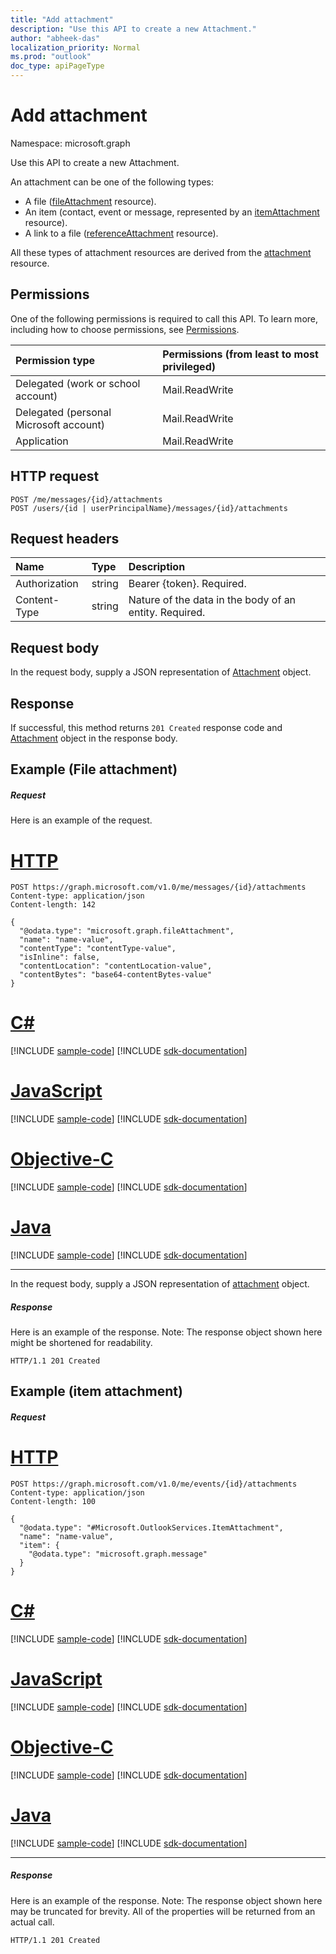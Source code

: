 ```yaml
---
title: "Add attachment"
description: "Use this API to create a new Attachment."
author: "abheek-das"
localization_priority: Normal
ms.prod: "outlook"
doc_type: apiPageType
---
```


# Add attachment

Namespace: microsoft.graph

Use this API to create a new Attachment.

An attachment can be one of the following types:

* A file ([fileAttachment](../resources/fileattachment.md) resource).
* An item (contact, event or message, represented by an [itemAttachment](../resources/itemattachment.md) resource).
* A link to a file ([referenceAttachment](../resources/referenceattachment.md) resource).

All these types of attachment resources are derived from the [attachment](../resources/attachment.md)
resource. 

## Permissions
One of the following permissions is required to call this API. To learn more, including how to choose permissions, see [Permissions](/graph/permissions-reference).

|Permission type      | Permissions (from least to most privileged)              |
|:--------------------|:---------------------------------------------------------|
|Delegated (work or school account) | Mail.ReadWrite    |
|Delegated (personal Microsoft account) | Mail.ReadWrite    |
|Application | Mail.ReadWrite |

## HTTP request
<!-- { "blockType": "ignored" } -->
```http
POST /me/messages/{id}/attachments
POST /users/{id | userPrincipalName}/messages/{id}/attachments
```
## Request headers
| Name       | Type | Description|
|:---------------|:--------|:----------|
| Authorization  | string  | Bearer {token}. Required. |
| Content-Type | string  | Nature of the data in the body of an entity. Required. |

## Request body
In the request body, supply a JSON representation of [Attachment](../resources/attachment.md) object.

## Response

If successful, this method returns `201 Created` response code and [Attachment](../resources/attachment.md) object in the response body.

## Example (File attachment)
##### Request
Here is an example of the request.

# [HTTP](#tab/http)
<!-- {
  "blockType": "request",
  "name": "create_file_attachment_from_eventmessage"
}-->
```http
POST https://graph.microsoft.com/v1.0/me/messages/{id}/attachments
Content-type: application/json
Content-length: 142

{
  "@odata.type": "microsoft.graph.fileAttachment",
  "name": "name-value",
  "contentType": "contentType-value",
  "isInline": false,
  "contentLocation": "contentLocation-value",
  "contentBytes": "base64-contentBytes-value"
}
```
# [C#](#tab/csharp)
[!INCLUDE [sample-code](../includes/snippets/csharp/create-file-attachment-from-eventmessage-csharp-snippets.md)]
[!INCLUDE [sdk-documentation](../includes/snippets/snippets-sdk-documentation-link.md)]

# [JavaScript](#tab/javascript)
[!INCLUDE [sample-code](../includes/snippets/javascript/create-file-attachment-from-eventmessage-javascript-snippets.md)]
[!INCLUDE [sdk-documentation](../includes/snippets/snippets-sdk-documentation-link.md)]

# [Objective-C](#tab/objc)
[!INCLUDE [sample-code](../includes/snippets/objc/create-file-attachment-from-eventmessage-objc-snippets.md)]
[!INCLUDE [sdk-documentation](../includes/snippets/snippets-sdk-documentation-link.md)]

# [Java](#tab/java)
[!INCLUDE [sample-code](../includes/snippets/java/create-file-attachment-from-eventmessage-java-snippets.md)]
[!INCLUDE [sdk-documentation](../includes/snippets/snippets-sdk-documentation-link.md)]

---


In the request body, supply a JSON representation of [attachment](../resources/attachment.md) object.

##### Response
Here is an example of the response. Note: The response object shown here might be shortened for readability.
<!-- {
  "blockType": "response",
  "truncated": true,
  "@odata.type": "microsoft.graph.attachment"
} -->
```http
HTTP/1.1 201 Created
```

## Example (item attachment)

##### Request

# [HTTP](#tab/http)
<!-- {
  "blockType": "request",
  "name": "create_item_attachment_from_eventmessage"
}-->
```http
POST https://graph.microsoft.com/v1.0/me/events/{id}/attachments
Content-type: application/json
Content-length: 100

{
  "@odata.type": "#Microsoft.OutlookServices.ItemAttachment",
  "name": "name-value",
  "item": {
    "@odata.type": "microsoft.graph.message"
  }
}
```
# [C#](#tab/csharp)
[!INCLUDE [sample-code](../includes/snippets/csharp/create-item-attachment-from-eventmessage-csharp-snippets.md)]
[!INCLUDE [sdk-documentation](../includes/snippets/snippets-sdk-documentation-link.md)]

# [JavaScript](#tab/javascript)
[!INCLUDE [sample-code](../includes/snippets/javascript/create-item-attachment-from-eventmessage-javascript-snippets.md)]
[!INCLUDE [sdk-documentation](../includes/snippets/snippets-sdk-documentation-link.md)]

# [Objective-C](#tab/objc)
[!INCLUDE [sample-code](../includes/snippets/objc/create-item-attachment-from-eventmessage-objc-snippets.md)]
[!INCLUDE [sdk-documentation](../includes/snippets/snippets-sdk-documentation-link.md)]

# [Java](#tab/java)
[!INCLUDE [sample-code](../includes/snippets/java/create-item-attachment-from-eventmessage-java-snippets.md)]
[!INCLUDE [sdk-documentation](../includes/snippets/snippets-sdk-documentation-link.md)]

---


##### Response
Here is an example of the response. Note: The response object shown here may be
truncated for brevity. All of the properties will be returned from an actual call.
<!-- {
  "blockType": "response",
  "truncated": true,
  "@odata.type": "microsoft.graph.attachment"
} -->
```http
HTTP/1.1 201 Created
```



<!-- uuid: 8fcb5dbc-d5aa-4681-8e31-b001d5168d79
2015-10-25 14:57:30 UTC -->
<!-- {
  "type": "#page.annotation",
  "description": "Create Attachment",
  "keywords": "",
  "section": "documentation",
  "tocPath": "",
  "suppressions": [
  ]
}-->

